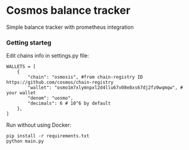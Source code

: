 # Cosmos balance tracker
Simple balance tracker with prometheus integration

### Getting starteg
Edit chains info in settings.py file:
```
WALLETS = [
    {
        "chain": "osmosis", #from chain-registry ID https://github.com/cosmos/chain-registry
        "wallet": "osmo1m7xlymnpxl2d4llu67v08e8xs67dj2fz0wqmqw", # your wallet
        "denom": "uosmo",
        "decimals": 6 # 10^6 by default
    },
]
```

Run without using Docker:
```
pip install -r requirements.txt
python main.py
```

